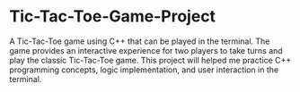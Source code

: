 # Tic-Tac-Toe-Game-Project
 A Tic-Tac-Toe game using C++ that can be played in the terminal. The game provides an interactive experience for two players to take turns and play the classic Tic-Tac-Toe game. This project will helped me practice C++ programming concepts, logic implementation, and user interaction in the terminal.
